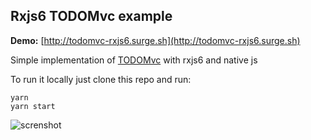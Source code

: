 ## Rxjs6 TODOMvc example

**Demo:** [http://todomvc-rxjs6.surge.sh](http://todomvc-rxjs6.surge.sh)

Simple implementation of [TODOMvc](http://todomvc.com/) with rxjs6 and native js


To run it locally just clone this repo and run:
```
yarn
yarn start
```

![screnshot](https://s3.eu-central-1.amazonaws.com/bb-image-drai/TodoMVC+rxjs+6+2018-09-17+22-05-15.png)


